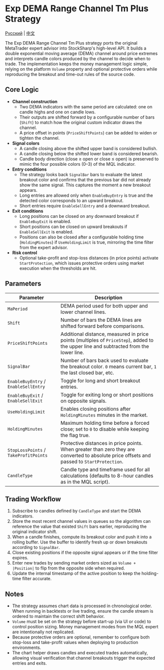# Exp DEMA Range Channel Tm Plus Strategy
[Русский](README_ru.md) | [中文](README_cn.md)

The Exp DEMA Range Channel Tm Plus strategy ports the original MetaTrader expert advisor into StockSharp's high-level API. It builds a double exponential moving average (DEMA) channel around price extremes and interprets candle colors produced by the channel to decide when to trade. The implementation keeps the money management logic simple, relying on the platform `Volume` property and optional protective orders while reproducing the breakout and time-out rules of the source code.

## Core Logic

- **Channel construction**
  - Two DEMA indicators with the same period are calculated: one on candle highs and one on candle lows.
  - Their outputs are shifted forward by a configurable number of bars (`Shift`) to match how the original custom indicator draws the channel.
  - A price offset in points (`PriceShiftPoints`) can be added to widen or tighten the channel.
- **Signal colors**
  - A candle closing above the shifted upper band is considered bullish.
  - A candle closing below the shifted lower band is considered bearish.
  - Candle body direction (close ≥ open or close ≤ open) is preserved to mimic the four possible colors (0–3) of the MQL indicator.
- **Entry conditions**
  - The strategy looks back `SignalBar` bars to evaluate the latest breakout color and confirms that the previous bar did not already show the same signal. This captures the moment a new breakout appears.
  - Long entries are allowed only when `EnableBuyEntry` is true and the detected color corresponds to an upward breakout.
  - Short entries require `EnableSellEntry` and a downward breakout.
- **Exit conditions**
  - Long positions can be closed on any downward breakout if `EnableBuyExit` is enabled.
  - Short positions can be closed on upward breakouts if `EnableSellExit` is enabled.
  - Positions can also be closed after a configurable holding time (`HoldingMinutes`) if `UseHoldingLimit` is true, mirroring the time filter from the expert advisor.
- **Risk control**
  - Optional take-profit and stop-loss distances (in price points) activate `StartProtection`, which issues protective orders using market execution when the thresholds are hit.

## Parameters

| Parameter | Description |
| --- | --- |
| `MaPeriod` | DEMA period used for both upper and lower channel lines. |
| `Shift` | Number of bars the DEMA lines are shifted forward before comparisons. |
| `PriceShiftPoints` | Additional distance, measured in price points (multiples of `PriceStep`), added to the upper line and subtracted from the lower line. |
| `SignalBar` | Number of bars back used to evaluate the breakout color. `0` means current bar, `1` the last closed bar, etc. |
| `EnableBuyEntry` / `EnableSellEntry` | Toggle for long and short breakout entries. |
| `EnableBuyExit` / `EnableSellExit` | Toggle for exiting long or short positions on opposite signals. |
| `UseHoldingLimit` | Enables closing positions after `HoldingMinutes` minutes in the market. |
| `HoldingMinutes` | Maximum holding time before a forced close; set to `0` to disable while keeping the flag true. |
| `StopLossPoints` / `TakeProfitPoints` | Protective distances in price points. When greater than zero they are converted to absolute price offsets and passed to `StartProtection`. |
| `CandleType` | Candle type and timeframe used for all calculations (defaults to 8-hour candles as in the MQL script). |

## Trading Workflow

1. Subscribe to candles defined by `CandleType` and start the DEMA indicators.
2. Store the most recent channel values in queues so the algorithm can reference the value that existed `Shift` bars earlier, reproducing the original indicator shift.
3. When a candle finishes, compute its breakout color and push it into a rolling buffer. Use the buffer to identify fresh up or down breakouts according to `SignalBar`.
4. Close existing positions if the opposite signal appears or if the time filter expires.
5. Enter new trades by sending market orders sized as `Volume + |Position|` to flip from the opposite side when required.
6. Update the internal timestamp of the active position to keep the holding-time filter accurate.

## Notes

- The strategy assumes chart data is processed in chronological order. When running in backtests or live trading, ensure the candle stream is ordered to maintain the correct shift behavior.
- `Volume` must be set on the strategy before start-up (via UI or code) to control position sizing. Money management modes from the MQL expert are intentionally not replicated.
- Because protective orders are optional, remember to configure both stop-loss and take-profit values when deploying to production environments.
- The chart helper draws candles and executed trades automatically, allowing visual verification that channel breakouts trigger the expected entries and exits.
